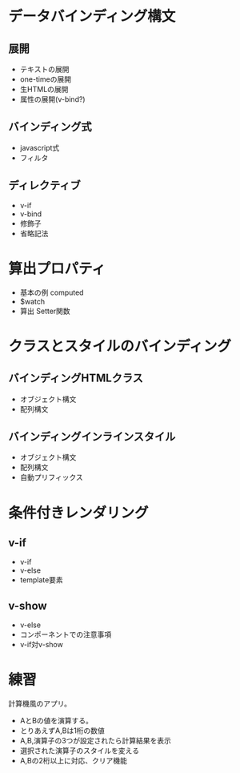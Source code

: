 データバインディング構文
=======================

展開
-----------------

- テキストの展開 
- one-timeの展開
- 生HTMLの展開
- 属性の展開(v-bind?)

バインディング式
------------------------

- javascript式
- フィルタ

ディレクティブ
----------------------

- v-if
- v-bind
- 修飾子
- 省略記法


算出プロパティ
================

- 基本の例 computed
- $watch
- 算出 Setter関数

クラスとスタイルのバインディング
============================================

バインディングHTMLクラス
------------------------
- オブジェクト構文
- 配列構文

バインディングインラインスタイル
-----------------------------------
- オブジェクト構文
- 配列構文
- 自動プリフィックス

条件付きレンダリング
===========================

v-if
-----

- v-if
- v-else
- template要素

v-show
-------

- v-else
- コンポーネントでの注意事項
- v-if対v-show


練習
======================

計算機風のアプリ。

- AとBの値を演算する。
- とりあえずA,Bは1桁の数値
- A,B,演算子の3つが設定されたら計算結果を表示
- 選択された演算子のスタイルを変える
- A,Bの2桁以上に対応、クリア機能



